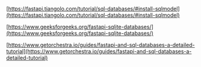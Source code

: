 [https://fastapi.tiangolo.com/tutorial/sql-databases/#install-sqlmodel](https://fastapi.tiangolo.com/tutorial/sql-databases/#install-sqlmodel)

[https://www.geeksforgeeks.org/fastapi-sqlite-databases/](https://www.geeksforgeeks.org/fastapi-sqlite-databases/)

[https://www.getorchestra.io/guides/fastapi-and-sql-databases-a-detailed-tutorial](https://www.getorchestra.io/guides/fastapi-and-sql-databases-a-detailed-tutorial)